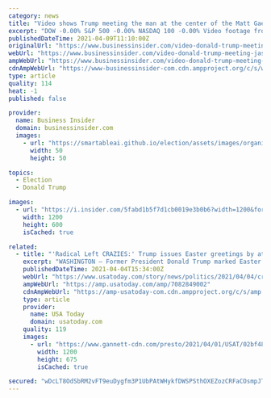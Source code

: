 ```yaml
---
category: news
title: "Video shows Trump meeting the man at the center of the Matt Gaetz sex trafficking allegations"
excerpt: "DOW -0.00% S&P 500 -0.00% NASDAQ 100 -0.00% Video footage from 2019 has surfaced of former President Donald Trump and his wife Melania being greeted at a Florida airport by the man at the center of the sex trafficking allegations involving GOP Rep."
publishedDateTime: 2021-04-09T11:10:00Z
originalUrl: "https://www.businessinsider.com/video-donald-trump-meeting-jason-pirozzolo-matt-gaetz-sex-trafficking-2021-4"
webUrl: "https://www.businessinsider.com/video-donald-trump-meeting-jason-pirozzolo-matt-gaetz-sex-trafficking-2021-4"
ampWebUrl: "https://www.businessinsider.com/video-donald-trump-meeting-jason-pirozzolo-matt-gaetz-sex-trafficking-2021-4?amp"
cdnAmpWebUrl: "https://www-businessinsider-com.cdn.ampproject.org/c/s/www.businessinsider.com/video-donald-trump-meeting-jason-pirozzolo-matt-gaetz-sex-trafficking-2021-4?amp"
type: article
quality: 114
heat: -1
published: false

provider:
  name: Business Insider
  domain: businessinsider.com
  images:
    - url: "https://smartableai.github.io/election/assets/images/organizations/businessinsider.com-50x50.jpg"
      width: 50
      height: 50

topics:
  - Election
  - Donald Trump

images:
  - url: "https://i.insider.com/5fabd1b5f7d1cb0019e3b0b6?width=1200&format=jpeg"
    width: 1200
    height: 600
    isCached: true

related:
  - title: "'Radical Left CRAZIES:' Trump issues Easter greetings by attacking political rivals, griping about election loss"
    excerpt: "WASHINGTON – Former President Donald Trump marked Easter weekend by attacking his political enemies, repeating false claims about the election, and calling for a boycott of Major League Baseball and other corporations that oppose Georgia's new election law."
    publishedDateTime: 2021-04-04T15:34:00Z
    webUrl: "https://www.usatoday.com/story/news/politics/2021/04/04/crazies-donald-trump-issues-easter-greetings-attacking-rivals/7082849002/"
    ampWebUrl: "https://amp.usatoday.com/amp/7082849002"
    cdnAmpWebUrl: "https://amp-usatoday-com.cdn.ampproject.org/c/s/amp.usatoday.com/amp/7082849002"
    type: article
    provider:
      name: USA Today
      domain: usatoday.com
    quality: 119
    images:
      - url: "https://www.gannett-cdn.com/presto/2021/04/01/USAT/02bf48df-af87-473d-bca5-45a58a3be411-AP_Trump.1.jpg?auto=webp&crop=4239,2385,x0,y0&format=pjpg&width=1200"
        width: 1200
        height: 675
        isCached: true

secured: "wDcLT8OdSbRM2vFT9euDygfm3P1UbPAtWHykfDWSPSthOXEZozCRFaCOsmpJTlkfCVBWEPdTsjVeH9znuj64RgitIBhQ3ANTlVEymozQCe/tt9F9yThPYhV9Jd9ZLNM/7NHAfWK4YD2Yw3MVHWWXXkSgOuQ1Hb4srT/A6dE29gaCHAYa8VhW4dtCXZSDdc+nbNkpBID4uYvNty979J3hOzf/zJmCUvaInq2y45vTt3WrBfJPzz7IHTHNU/EFPZ+a31wuJi+UZS2v54YNDLPf5Wq6rMgfFv1eegm2CdDp1fZTJJ7mefhkjcL8bpfvs2SeVTgGB3sbJ0RyqWPUbAIZKQ0KsvkkRYxYeM3HO371Xq8=;DvHkubIWUUpFFXL3MavYvQ=="
---
```


